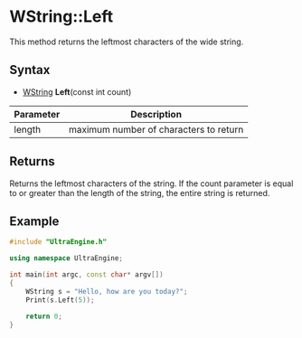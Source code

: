 # WString::Left
This method returns the leftmost characters of the wide string.

## Syntax
- [WString](WString.md) **Left**(const int count)

| Parameter | Description |
| --- | --- |
| length | maximum number of characters to return |

## Returns
Returns the leftmost characters of the string. If the count parameter is equal to or greater than the length of the string, the entire string is returned.

## Example

```c++
#include "UltraEngine.h"

using namespace UltraEngine;

int main(int argc, const char* argv[])
{
    WString s = "Hello, how are you today?";
    Print(s.Left(5));

    return 0;
}
```
